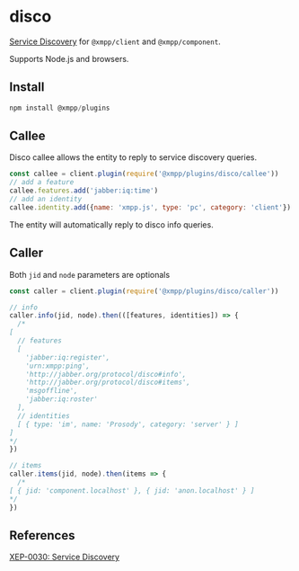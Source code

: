 # disco

[Service Discovery](https://xmpp.org/extensions/xep-0030.html) for `@xmpp/client` and `@xmpp/component`.

Supports Node.js and browsers.

## Install

```js
npm install @xmpp/plugins
```

## Callee

Disco callee allows the entity to reply to service discovery queries.

```js
const callee = client.plugin(require('@xmpp/plugins/disco/callee'))
// add a feature
callee.features.add('jabber:iq:time')
// add an identity
callee.identity.add({name: 'xmpp.js', type: 'pc', category: 'client'})
```

The entity will automatically reply to disco info queries.

## Caller

Both `jid` and `node` parameters are optionals

```js
const caller = client.plugin(require('@xmpp/plugins/disco/caller'))

// info
caller.info(jid, node).then(([features, identities]) => {
  /*
[
  // features
  [
    'jabber:iq:register',
    'urn:xmpp:ping',
    'http://jabber.org/protocol/disco#info',
    'http://jabber.org/protocol/disco#items',
    'msgoffline',
    'jabber:iq:roster'
  ],
  // identities
  [ { type: 'im', name: 'Prosody', category: 'server' } ]
]
*/
})

// items
caller.items(jid, node).then(items => {
  /*
[ { jid: 'component.localhost' }, { jid: 'anon.localhost' } ]
*/
})
```

## References

[XEP-0030: Service Discovery](https://xmpp.org/extensions/xep-0030.html)
